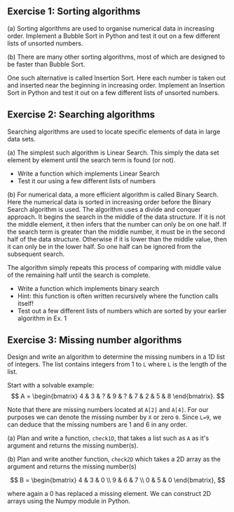 ## Exercise 1: Sorting algorithms
(a) Sorting algorithms are used to organise numerical data in increasing order. 
Implement a Bubble Sort in Python and test it out on a few different lists of unsorted numbers.

(b) There are many other sorting algorithms, most of which are designed to be faster than Bubble Sort.

One such alternative is called Insertion Sort. Here each number is taken out and inserted near the beginning in increasing order. 
Implement an Insertion Sort in Python and test it out on a few different lists of unsorted numbers.

## Exercise 2: Searching algorithms
Searching algorithms are used to locate specific elements of data in large data sets. 

(a) The simplest such algorithm is Linear Search. This simply the data set element by element until the search term is found (or not).

- Write a function which implements Linear Search
- Test it our using a few different lists of numbers

(b) For numerical data, a more efficient algorithm is called Binary Search. Here the numerical data is sorted in increasing order before the Binary Search algorithm is used. The algorithm uses a divide and conquer approach. It begins the search in the middle of the data structure. If it is not the middle element, it then infers that the number can only be on one half. If the search term is greater than the middle number, it must be in the second half of the data structure. Otherwise if it is lower than the middle value, then it can only be in the lower half. So one half can be ignored from the subsequent search. 

The algorithm simply repeats this process of comparing with middle value of the remaining half until the search is complete. 

- Write a function which implements binary search
- Hint: this function is often written recursively where the function calls itself!
- Test out a few different lists of numbers which are sorted by your earlier algorithm in Ex. 1

## Exercise 3: Missing number algorithms
Design and write an algorithm to determine the missing numbers in a 1D list of integers. The list contains integers from 1 to `L` where `L` is the length of the list.

Start with a solvable example:
$$
A = 
\begin{bmatrix}
4 & 3 & ? & 9 & ? & 7 & 2 & 5 & 8
\end{bmatrix}.
$$

Note that there are missing numbers located at `A[2]` and `A[4]`. For our purposes we can denote the missing number by `X` or zero `0`. Since `L=9`, we can deduce that the missing numbers are 1 and 6 in any order.

(a) Plan and write a function, `check1D`, that takes a list such as `A` as it's argument and returns the missing number(s).

(b) Plan and write another function, `check2D` which takes a 2D array as the argument and returns the missing number(s)

$$
B = 
\begin{bmatrix}
4 & 3 & 0 \\
9 & 6 & 7 \\
0 & 5 & 0
\end{bmatrix},
$$

where again a $0$ has replaced a missing element. We can construct 2D arrays using the Numpy module in Python.
